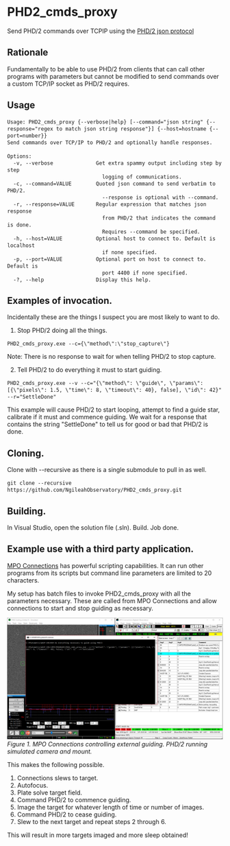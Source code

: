 # PHD2_cmds_proxy
Send PHD/2 commands over TCPIP using the [PHD/2 json protocol](https://github.com/OpenPHDGuiding/phd2/wiki/EventMonitoring)

## Rationale

Fundamentally to be able to use PHD/2 from clients that can call other programs with parameters but cannot be modified to send commands over a custom TCP/IP socket as PHD/2 requires.

## Usage

```
Usage: PHD2_cmds_proxy {--verbose|help} [--command="json string" {--response="regex to match json string response"}] {--host=hostname {--port=number}}
Send commands over TCP/IP to PHD/2 and optionally handle responses.

Options:
  -v, --verbose              Get extra spammy output including step by step
                               logging of communications.
  -c, --command=VALUE        Quoted json command to send verbatim to PHD/2.
                               --response is optional with --command.
  -r, --response=VALUE       Regular expression that matches json response
                               from PHD/2 that indicates the command is done.
                               Requires --command be specified.
  -h, --host=VALUE           Optional host to connect to. Default is localhost
                               if none specified.
  -p, --port=VALUE           Optional port on host to connect to. Default is
                               port 4400 if none specified.
  -?, --help                 Display this help.
```

## Examples of invocation.

Incidentally these are the things I suspect you are most likely to want to do.

1. Stop PHD/2 doing all the things.

```
PHD2_cmds_proxy.exe --c={\"method\":\"stop_capture\"}
```

Note: There is no response to wait for when telling PHD/2 to stop capture.

2. Tell PHD/2 to do everything it must to start guiding.

```
PHD2_cmds_proxy.exe --v --c="{\"method\": \"guide\", \"params\": [{\"pixels\": 1.5, \"time\": 8, \"timeout\": 40}, false], \"id\": 42}" --r="SettleDone"
```

This example will cause PHD/2 to start looping, attempt to find a guide star, calibrate if it must and commence guiding. We wait for a response that contains the string "SettleDone" to tell us for good or bad that PHD/2 is done.

## Cloning.

Clone with --recursive as there is a single submodule to pull in as well.

```
git clone --recursive https://github.com/NgileahObservatory/PHD2_cmds_proxy.git
```

## Building.

In Visual Studio, open the solution file (.sln). Build. Job done.

## Example use with a third party application.

[MPO Connections](http://www.minorplanetobserver.com/MPOSoftware/MPOConnections.htm) has powerful scripting capabilities. It can run other programs from its scripts but command line parameters are limited to 20 characters.

My setup has batch files to invoke PHD2_cmds_proxy with all the parameters necessary. These are called from MPO Connections and allow connections to start and stop guiding as necessary.

![phd_cmds_proxy.PNG](PHD2_cmds_proxy/docs/phd_cmd_proxy.PNG)
_Figure 1. MPO Connections controlling external guiding. PHD/2 running simulated camera and mount._

This makes the following possible.

 1. Connections slews to target.
 2. Autofocus.
 3. Plate solve target field.
 4. Command PHD/2 to commence guiding.
 5. Image the target for whatever length of time or number of images.
 6. Command PHD/2 to cease guiding.
 7. Slew to the next target and repeat steps 2 through 6.

This will result in more targets imaged and more sleep obtained!

